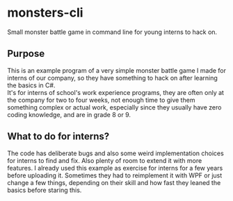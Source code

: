 # monsters-cli
Small monster battle game in command line for young interns to hack on.

## Purpose
This is an example program of a very simple monster battle game I made for interns of our company, so they have something to hack on after learning the basics in C#.  
It's for interns of school's work experience programs, they are often only at the company for two to four weeks,
not enough time to give them something complex or actual work,
especially since they usually have zero coding knowledge, and are in grade 8 or 9.

## What to do for interns?
The code has deliberate bugs and also some weird implementation choices for interns to find and fix. Also plenty of room to extend it with more features.
I already used this example as exercise for interns for a few years before uploading it. Sometimes they had to reimplement it with WPF or just change a few things,
depending on their skill and how fast they leaned the basics before staring this.
